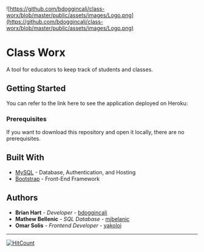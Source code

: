 ![https://github.com/bdoggincali/class-worx/blob/master/public/assets/images/Logo.png](https://github.com/bdoggincali/class-worx/blob/master/public/assets/images/Logo.png)

# Class Worx
A tool for educators to keep track of students and classes. 

## Getting Started

You can refer to the link here to see the application deployed on Heroku: 

### Prerequisites

If you want to download this repository and open it locally, there are no prerequisites. 



## Built With

* [MySQL](https://dev.mysql.com/doc/) - Database, Authentication, and Hosting
* [Bootstrap](https://getbootstrap.com/docs/3.3/getting-started/) - Front-End Framework


## Authors

* **Brian Hart** - *Developer* - [bdoggincali](https://github.com/bdoggincali)
* **Mathew Bellenic** - *SQL Database* - [mjbelanic](https://github.com/mjbelanic)
* **Omar Solis** - *Frontend Developer* - [yakoloi](https://github.com/yakoloi)

---

[![HitCount](http://hits.dwyl.io/bdoggincali/https://github.com/bdoggincali/class-worx.svg)](http://hits.dwyl.io/bdoggincali/https://github.com/bdoggincali/class-worx)
